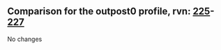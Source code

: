 ## Comparison for the outpost0 profile, rvn: [225](https://github.com/PRO100KatYT/FortniteProfileRevisions/tree/main/profiles/outpost0/225%20outpost0.json)-[227](https://github.com/PRO100KatYT/FortniteProfileRevisions/tree/main/profiles/outpost0/227%20outpost0.json)

No changes
